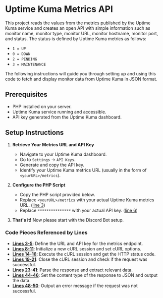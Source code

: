 # Uptime Kuma Metrics API

This project reads the values from the metrics published by the Uptime Kuma service and creates an open API with simple information such as monitor name, monitor type, monitor URL, monitor hostname, monitor port, and status. The status is defined by Uptime Kuma metrics as follows:
- `1 = UP`
- `0 = DOWN`
- `2 = PENDING`
- `3 = MAINTENANCE`

The following instructions will guide you through setting up and using this code to fetch and display monitor data from Uptime Kuma in JSON format.

## Prerequisites

- PHP installed on your server.
- Uptime Kuma service running and accessible.
- API key generated from the Uptime Kuma dashboard.

## Setup Instructions

1. **Retrieve Your Metrics URL and API Key**
   - Navigate to your Uptime Kuma dashboard.
   - Go to `Settings` -> `API Keys`.
   - Generate and copy the API key.
   - Identify your Uptime Kuma metrics URL (usually in the form of `<yourURL>/metrics`).

2. **Configure the PHP Script**
   - Copy the PHP script provided below.
   - Replace `<yourURL>/metrics` with your actual Uptime Kuma metrics URL. ([line 3](https://github.com/Lauwy222/UptimeKuma-DiscordBot/blob/main/Web/back-end.php#L3))
   - Replace `***************` with your actual API key. ([line 6](https://github.com/Lauwy222/UptimeKuma-DiscordBot/blob/main/Web/back-end.php#L6))

3. **That's it!** Now please start with the Discord Bot setup.


### Code Pieces Referenced by Lines

- **[Lines 3-5](https://github.com/Lauwy222/UptimeKuma-DiscordBot/blob/main/Web/back-end.php#L3-L5)**: Define the URL and API key for the metrics endpoint.
- **[Lines 8-11](https://github.com/Lauwy222/UptimeKuma-DiscordBot/blob/main/Web/back-end.php#L8-L11)**: Initialize a new cURL session and set cURL options.
- **[Lines 14-16](https://github.com/Lauwy222/UptimeKuma-DiscordBot/blob/main/Web/back-end.php#L14-L16)**: Execute the cURL session and get the HTTP status code.
- **[Lines 19-21](https://github.com/Lauwy222/UptimeKuma-DiscordBot/blob/main/Web/back-end.php#L19-L21)**: Close the cURL session and check if the request was successful.
- **[Lines 23-41](https://github.com/Lauwy222/UptimeKuma-DiscordBot/blob/main/Web/back-end.php#L23-L41)**: Parse the response and extract relevant data.
- **[Lines 44-46](https://github.com/Lauwy222/UptimeKuma-DiscordBot/blob/main/Web/back-end.php#L44-L46)**: Set the content type of the response to JSON and output the data.
- **[Lines 48-50](https://github.com/Lauwy222/UptimeKuma-DiscordBot/blob/main/Web/back-end.php#L48-L50)**: Output an error message if the request was not successful.
